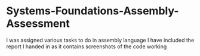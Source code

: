 # Systems-Foundations-Assembly-Assessment
I was assigned various tasks to do in assembly language I have included the report I handed in as it contains screenshots of the code working
